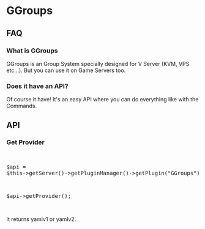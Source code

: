 # GGroups

<h2>FAQ</h2>
<h3>What is GGroups</h3>
GGroups is an Group System specially designed for V Server (KVM, VPS etc...). But you can use it on Game Servers too.
<h3>Does it have an API?</h3>
Of course it have! It's an easy API where you can do everything like with the Commands.
<h2>API</h2>
<h3>Get Provider</h3>
<pre>

$api = $this->getServer()->getPluginManager()->getPlugin("GGroups");

$api->getProvider();


</pre>

It returns yamlv1 or yamlv2.
